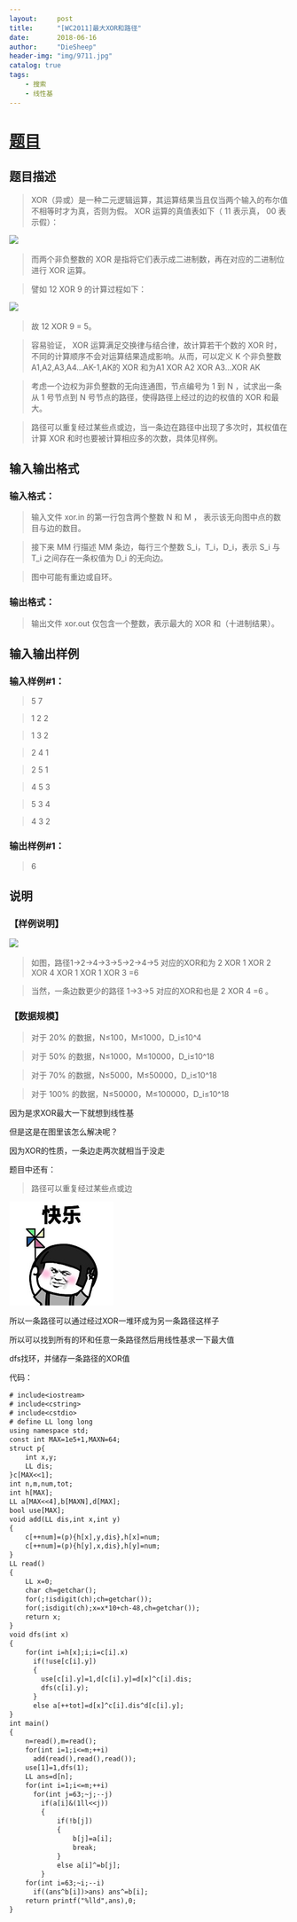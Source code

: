```yaml
---
layout:     post
title:      "[WC2011]最大XOR和路径"
date:       2018-06-16
author:     "DieSheep"
header-img: "img/9711.jpg"
catalog: true
tags:
    - 搜索
    - 线性基
---
```

# [题目](https://www.luogu.org/problemnew/show/P4151)
## 题目描述
>XOR（异或）是一种二元逻辑运算，其运算结果当且仅当两个输入的布尔值不相等时才为真，否则为假。 XOR 运算的真值表如下（ 11 表示真， 00 表示假）：

![](https://www.z4a.net/images/2018/01/28/QQ20180128145629.png)

>而两个非负整数的 XOR 是指将它们表示成二进制数，再在对应的二进制位进行 XOR 运算。

>譬如 12 XOR 9 的计算过程如下：

![](https://www.z4a.net/images/2018/01/28/QQ20180128145728.png)

>故 12 XOR 9 = 5。

>容易验证， XOR 运算满足交换律与结合律，故计算若干个数的 XOR 时，不同的计算顺序不会对运算结果造成影响。从而，可以定义 K 个非负整数 A1,A2,A3,A4...AK-1,AK的 XOR 和为A1 XOR A2 XOR A3...XOR AK

>考虑一个边权为非负整数的无向连通图，节点编号为 1 到 N ，试求出一条从 1 号节点到 N 号节点的路径，使得路径上经过的边的权值的 XOR 和最大。

>路径可以重复经过某些点或边，当一条边在路径中出现了多次时，其权值在计算 XOR 和时也要被计算相应多的次数，具体见样例。

## 输入输出格式
### 输入格式：
>输入文件 xor.in 的第一行包含两个整数 N 和 M ， 表示该无向图中点的数目与边的数目。

>接下来 MM 行描述 MM 条边，每行三个整数 S_i，T_i，D_i，表示 S_i 与 T_i 之间存在一条权值为 D_i 的无向边。

>图中可能有重边或自环。

### 输出格式：
>输出文件 xor.out 仅包含一个整数，表示最大的 XOR 和（十进制结果）。

## 输入输出样例
### 输入样例#1： 
>5 7

>1 2 2

>1 3 2

>2 4 1

>2 5 1

>4 5 3

>5 3 4

>4 3 2

### 输出样例#1： 
>6

## 说明
### 【样例说明】


![](QQ20180128150132.png)

>如图，路径1→2→4→3→5→2→4→5 对应的XOR和为 2 XOR 1 XOR 2 XOR 4 XOR 1 XOR 1 XOR 3 =6

>当然，一条边数更少的路径 1→3→5 对应的XOR和也是 2 XOR 4 =6 。

### 【数据规模】

>对于 20% 的数据，N≤100，M≤1000，D_i≤10^4

>对于 50% 的数据，N≤1000，M≤10000，D_i≤10^18

>对于 70% 的数据，N≤5000，M≤50000，D_i≤10^18

>对于 100% 的数据，N≤50000，M≤100000，D_i≤10^18

因为是求XOR最大一下就想到线性基

但是这是在图里该怎么解决呢？

因为XOR的性质，一条边走两次就相当于没走

题目中还有：
>路径可以重复经过某些点或边

![](\img\happy.jpg)

所以一条路径可以通过经过XOR一堆环成为另一条路径这样子

所以可以找到所有的环和任意一条路径然后用线性基求一下最大值

dfs找环，并储存一条路径的XOR值

代码：
```
# include<iostream>
# include<cstring>
# include<cstdio>
# define LL long long
using namespace std;
const int MAX=1e5+1,MAXN=64;
struct p{
    int x,y;
    LL dis;
}c[MAX<<1];
int n,m,num,tot;
int h[MAX];
LL a[MAX<<4],b[MAXN],d[MAX];
bool use[MAX];
void add(LL dis,int x,int y)
{
    c[++num]=(p){h[x],y,dis},h[x]=num;
    c[++num]=(p){h[y],x,dis},h[y]=num;
}
LL read()
{
    LL x=0;
    char ch=getchar();
    for(;!isdigit(ch);ch=getchar());
    for(;isdigit(ch);x=x*10+ch-48,ch=getchar());
    return x;
}
void dfs(int x)
{
    for(int i=h[x];i;i=c[i].x)
      if(!use[c[i].y])
      {
      	use[c[i].y]=1,d[c[i].y]=d[x]^c[i].dis;
        dfs(c[i].y);
      }
      else a[++tot]=d[x]^c[i].dis^d[c[i].y];
}
int main()
{
    n=read(),m=read();
    for(int i=1;i<=m;++i)
      add(read(),read(),read());
    use[1]=1,dfs(1);
    LL ans=d[n];
    for(int i=1;i<=m;++i)
      for(int j=63;~j;--j)
        if(a[i]&(1ll<<j))
        {
        	if(!b[j])
        	{
        		b[j]=a[i];
        		break;
            }
            else a[i]^=b[j];
        }
    for(int i=63;~i;--i)
      if((ans^b[i])>ans) ans^=b[i];
    return printf("%lld",ans),0;
}
```
